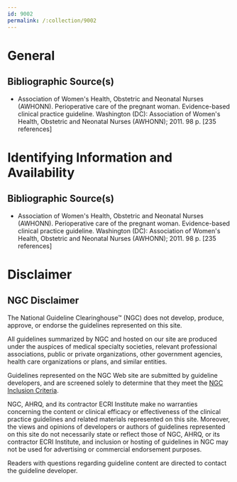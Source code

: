 ```yaml
---
id: 9002
permalink: /:collection/9002
---
```


# General

## Bibliographic Source(s)

- Association of Women's Health, Obstetric and Neonatal Nurses (AWHONN). Perioperative care of the pregnant woman. Evidence-based clinical practice guideline. Washington (DC): Association of Women's Health, Obstetric and Neonatal Nurses (AWHONN); 2011. 98 p. [235 references]

# Identifying Information and Availability

## Bibliographic Source(s)

- Association of Women's Health, Obstetric and Neonatal Nurses (AWHONN). Perioperative care of the pregnant woman. Evidence-based clinical practice guideline. Washington (DC): Association of Women's Health, Obstetric and Neonatal Nurses (AWHONN); 2011. 98 p. [235 references]

# Disclaimer

## NGC Disclaimer

The National Guideline Clearinghouse™ (NGC) does not develop, produce, approve, or endorse the guidelines represented on this site.

All guidelines summarized by NGC and hosted on our site are produced under the auspices of medical specialty societies, relevant professional associations, public or private organizations, other government agencies, health care organizations or plans, and similar entities.

Guidelines represented on the NGC Web site are submitted by guideline developers, and are screened solely to determine that they meet the [NGC Inclusion Criteria](/help-and-about/summaries/inclusion-criteria).

NGC, AHRQ, and its contractor ECRI Institute make no warranties concerning the content or clinical efficacy or effectiveness of the clinical practice guidelines and related materials represented on this site. Moreover, the views and opinions of developers or authors of guidelines represented on this site do not necessarily state or reflect those of NGC, AHRQ, or its contractor ECRI Institute, and inclusion or hosting of guidelines in NGC may not be used for advertising or commercial endorsement purposes.

Readers with questions regarding guideline content are directed to contact the guideline developer.

